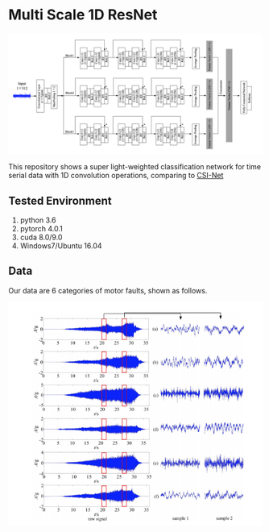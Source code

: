 # Multi Scale 1D ResNet

![NetWork](figs/network.png)

This repository shows a super light-weighted classification network for time serial data with 1D convolution operations, comparing to [CSI-Net](https://github.com/geekfeiw/CSI-Net) 

## Tested Environment
1. python 3.6
1. pytorch 4.0.1
2. cuda 8.0/9.0
3. Windows7/Ubuntu 16.04

## Data
Our data are 6 categories of motor faults, shown as follows.

![NetWork](figs/data.png)
